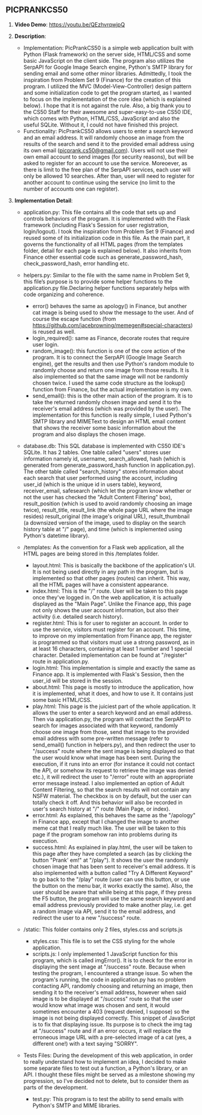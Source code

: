## PICPRANKCS50
1. **Video Demo**: <https://youtu.be/QEzhvrqwjpQ>

2. **Description**:
    - Implementation: PicPrankCS50 is a simple web application built with Python (Flask framework) on the server side, HTML/CSS and some basic JavaScript on the client side. The program also utilizes the SerpAPI for Google Image Search engine, Python's SMTP library for sending email and some other minor libraries. Admittedly, I took the inspiration from Problem Set 9 (Finance) for the creation of this program. I utilized the MVC (Model-View-Controller) design pattern and some initialization code to get the program started, as I wanted to focus on the implementation of the core idea (which is explained below). I hope that it is not against the rule. Also, a big thank you to the CS50 Staff for their awesome and super-easy-to-use CS50 IDE, which comes with Python, HTML/CSS, JavaScript and also the useful SQLite. Without it, I could not have finished this project.
    - Functionality: PicPrankCS50 allows users to enter a search keyword and an email address. It will randomly choose an image from the results of the search and send it to the provided email address using its own email (picprank.cs50@gmail.com). Users will not use their own email account to send images (for security reasons), but will be asked to register for an account to use the service. Moreoever, as there is limit to the free plan of the SerpAPI services, each user will only be allowed 10 searches. After than, user will need to register for another account to continue using the service (no limit to the number of accounts one can register).

3. **Implementation Detail**:
    - application.py: This file contains all the code that sets up and controls behaviors of the program. It is implemented with the Flask framework (including Flask's Session for user registration, login/logout). I took the inspiration from Problem Set 9 (Finance) and reused some of its initialization code in this file. As the main part, it governs the functionality of all HTML pages (from the templates folder, detail for each page is explained below). It also inherits from Finance other essential code such as generate_password_hash, check_password_hash, error handling etc.

    - helpers.py: Similar to the file with the same name in Problem Set 9, this file’s purpose is to provide some helper functions to the application.py file.Declaring helper functions separately helps with code organizing and coherence.
        - error() behaves the same as apology() in Finance, but another cat image is being used to show the message to the user. And of course the escape function (from <https://github.com/jacebrowning/memegen#special-characters>) is reused as well.
        - login_required(): same as Finance, decorate routes that require user login.
        - random_image(): this function is one of the core action of the program. It is to connect the SerpAPI (Google Image Search engine), get the results and then use Python's random module to randomly choose and return one image from those results. It is also implemented so that the same image will not be randomly chosen twice. I used the same code structure as the lookup() function from Finance, but the actual implementation is my own.
        - send_email(): this is the other main action of the program. It is to take the returned randomly chosen image and send it to the receiver's email address (which was provided by the user). The implementation for this function is really simple, I used Python's SMTP library and MIMEText to design an HTML email content that shows the receiver some basic information about the program and also displays the chosen image.

    - database.db: This SQL database is implemented with CS50 IDE's SQLite. It has 2 tables. One table called "users" stores user information namely id, username, search_allowed, hash (which is generated from generate_password_hash function in application.py). The other table called "search_history" stores information about each search that user performed using the account, including user_id (which is the unique id in users table), keyword, receiver_email, safesearch (which let the program know whether or not the user has checked the "Adult Content Filtering" box), result_position (which is used to avoid randomly choosing an image twice), result_title, result_link (the whole page URL where the image resides) result_original (the image's original URL), result_thumbnail (a downsized version of the image, used to display on the search history table at "/" page), and time (which is implemented using Python's datetime library).

    - /templates: As the convention for a Flask web application, all the HTML pages are being stored in this /templates folder.
        - layout.html: This is basically the backbone of the application's UI. It is not being used directly in any path in the program, but is implemented so that other pages (routes) can inherit. This way, all the HTML pages will have a consistent appearance.
        - index.html: This is the "/" route. User will be taken to this page once they've logged in. On the web application, it is actually displayed as the "Main Page". Unlike the Finance app, this page not only shows the user account information, but also their activity (i.e. detailed search history).
        - register.html: This is for user to register an account. In order to use the service, visitors must register for an account. This time, to improve on my implementation from Finance app, the register is programmed so that visitors must use a strong password, as in at least 16 characters, containing at least 1 number and 1 special character. Detailed implementation can be found at "/register" route in application.py.
        - login.html: This implementation is simple and exactly the same as Finance app. It is implemented with Flask's Session, then the user_id will be stored in the session.
        - about.html: This page is mostly to introduce the application, how it is implemented, what it does, and how to use it. It contains just some basic HTML/CSS.
        - play.html: This page is the juiciest part of the whole application. It allows the user to enter a search keyword and an email address. Then via application.py, the program will contact the SerpAPI to search for images associated with that keyword, randomly choose one image from those, send that image to the provided email address with some pre-written message (refer to send_email() function in helpers.py), and then redirect the user to "/success" route where the sent image is being displayed so that the user would know what image has been sent. During the execution, if it runs into an error (for instance it could not contact the API, or somehow its request to retrieve the image was denied etc.), it will redirect the user to "/error" route with an appropriate error message instead. I also implemented an option of Adult Content Filtering, so that the search results will not contain any NSFW material. The checkbox is on by default, but the user can totally check it off. And this behavior will also be recorded in user's search history at "/" route (Main Page, or index).
        - error.html: As explained, this behaves the same as the "/apology" in Finance app, except that I changed the image to another meme cat that I really much like. The user will be taken to this page if the program somehow ran into problems during its execution.
        - success.html: As explained in play.html, the user will be taken to this page after they have completed a search (as by clicking the button "Prank' em!" at "/play"). It shows the user the randomly chosen image that has been sent to receiver's email address. It is also implemented with a button called "Try A Different Keyword" to go back to the "/play" route (user can use this button, or use the button on the menu bar, it works exactly the same). Also, the user should be aware that while being at this page, if they press the F5 button, the program will use the same search keyword and email address previously provided to make another play, i.e. get a random image via API, send it to the email address, and redirect the user to a new "/success" route.

    - /static: This folder contains only 2 files, styles.css and scripts.js
        - styles.css: This file is to set the CSS styling for the whole application.
        - scripts.js: I only implemented 1 JavaScript function for this program, which is called imgError(). It is to check for the error in displaying the sent image at "/success" route. Because when testing the program, I encountered a strange issue. So when the program's running, the code in application.py has no problem contacting API, randomly choosing and returning an image, then sending it to the receiver's email address, however when said image is to be displayed at "/success" route so that the user would know what image was chosen and sent, it would sometimes encounter a 403 (request denied, I suppose) so the image is not being displayed correctly. This snippet of JavaScript is to fix that displaying issue. Its purpose is to check the img tag at "/success" route and if an error occurs, it will replace the erroneous image URL with a pre-selected image of a cat (yes, a different one!) with a text saying "SORRY".
    
    - Tests Files: During the development of this web application, in order to really understand how to implement an idea, I decided to make some separate files to test out a function, a Python's library, or an API. I thought these files might be served as a milestone showing my progression, so I've decided not to delete, but to consider them as parts of the development.
        - test.py: This program is to test the ability to send emails with Python's SMTP and MIME libraries.